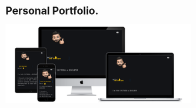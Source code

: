 # Personal Portfolio.
<a href ="https://yashchitroda.github.io/Portfolio">
<img src="https://github.com/yashchitroda/Portfolio/blob/main/images/Preview.jpg">
</a>
